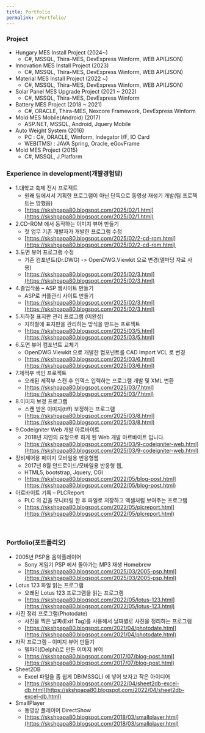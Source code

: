 ```yaml
---
title: Portfolio
permalink: /Portfolio/
---
```


### Project 
- Hungary MES Install Project (2024~)
  - C#, MSSQL, Thira-MES, DevExpress Winform, WEB API(JSON)
- Innovation MES Install Project (2023)
  - C#, MSSQL, Thira-MES, DevExpress Winform, WEB API(JSON)
- Material MES Install Project (2022 ~)
  - C#, MSSQL, Thira-MES, DevExpress Winform, WEB API(JSON)
- Solar Panel MES Upgrade Project (2021 ~ 2022)
  - C#, MSSQL, Thira-MES, DevExpress Winform
- Battery MES Project (2018 ~ 2021)
  - C#, ORACLE, Thira-MES, Nexcore Framework, DevExpress Winform
- Mold MES Mobile(Android) (2017)
  - ASP.NET, MSSQL, Android, Jquery Mobile
- Auto Weight System (2016)
  - PC : C#, ORACLE, Winform, Indegator I/F, IO Card 
  - WEB(TMS) : JAVA Spring, Oracle, eGovFrame
- Mold MES Project (2015)
  - C#, MSSQL, J.Platform


### Experience in development(개발경험담)

* 1.대학교 축제 전시 프로젝트
  - 원래 팀에서서 기획한 프로그램이 아닌 단독으로 동영상 재생기 개발(팀 프로젝트는 망했음)
  - [https://skshpapa80.blogspot.com/2025/02/1.html](https://skshpapa80.blogspot.com/2025/02/1.html)
* 2.CD-ROM 에서 동작하는 이미지 뷰어 만들기
  - 첫 업무 기존 개발자가 개발한 프로그램 수정
  - [https://skshpapa80.blogspot.com/2025/02/2-cd-rom.html](https://skshpapa80.blogspot.com/2025/02/2-cd-rom.html)
* 3.도면 뷰어 프로그램 수정
  - 기존 컴포넌트(Dr.DWG) -> OpenDWG.Viewkit 으로 변경(델마당 자료 사용)
  - [https://skshpapa80.blogspot.com/2025/02/3.html](https://skshpapa80.blogspot.com/2025/02/3.html)
* 4.졸업작품 – ASP 웹사이트 만들기
  - ASP로 커플관리 사이트 만들기
  - [https://skshpapa80.blogspot.com/2025/02/3.html](https://skshpapa80.blogspot.com/2025/02/3.html)
* 5.지하철 표지판 관리 프로그램 (미완성)
  - 지하철에 표지판을 관리하는 방식을 만드는 프로젝트
  - [https://skshpapa80.blogspot.com/2025/03/5.html](https://skshpapa80.blogspot.com/2025/03/5.html)
* 6.도면 뷰어 컴포넌트 교체기
  - OpenDWG.Viewkit 으로 개발한 컴포넌트를 CAD Import VCL 로 변경
  - [https://skshpapa80.blogspot.com/2025/03/6.html](https://skshpapa80.blogspot.com/2025/03/6.html)
* 7.제적부 색인 프로젝트
  - 오래된 제적부 스캔 후 인덱스 입력하는 프로그램 개발 및 XML 변환
  - [https://skshpapa80.blogspot.com/2025/03/7.html](https://skshpapa80.blogspot.com/2025/03/7.html)
* 8.이미지 보정 프로그램
  - 스캔 받은 이미지(tiff) 보정하는 프로그램
  - [https://skshpapa80.blogspot.com/2025/03/8.html](https://skshpapa80.blogspot.com/2025/03/8.html)
* 9.Codeigniter Web 개발 아르바이트
  - 2018년 지인의 요청으로 하게 된 Web 개발 아르바이트 입니다.
  - [https://skshpapa80.blogspot.com/2025/03/9-codeigniter-web.html](https://skshpapa80.blogspot.com/2025/03/9-codeigniter-web.html)
* 장비제어용 페이지 모바일용 반응형웹
  - 2017년 8월  안드로이드/모바일용 반응형 웹,
  - HTML5, bootstrap, Jquery, CGI
  - [https://skshpapa80.blogspot.com/2022/05/blog-post.html](https://skshpapa80.blogspot.com/2022/05/blog-post.html)
* 아르바이트 기록 – PLCReport
  - PLC 의 값을 모니터링 한 후 파일로 저장하고 엑셀처럼 보여주는 프로그램
  - [https://skshpapa80.blogspot.com/2022/05/plcreport.html](https://skshpapa80.blogspot.com/2022/05/plcreport.html)
<br />

### Portfolio(포트폴리오)

* 2005년 PSP용 음악플레이어
  - Sony 게임기 PSP 에서 돌아가는 MP3 재생 Homebrew
  - [https://skshpapa80.blogspot.com/2025/03/2005-psp.html](https://skshpapa80.blogspot.com/2025/03/2005-psp.html)
* Lotus 123 파일 읽는 프로그램
  - 오래된 Lotus 123 프로그램을 읽는 프로그램
  - [https://skshpapa80.blogspot.com/2022/05/lotus-123.html](https://skshpapa80.blogspot.com/2022/05/lotus-123.html)
* 사진 정리 프로그램(Photodate)
  - 사진을 찍은 날짜(Exif Tag)를 사용해서 날짜별로 사진을 정리하는 프로그램
  - [https://skshpapa80.blogspot.com/2021/04/photodate.html](https://skshpapa80.blogspot.com/2021/04/photodate.html)
* 자작 프로그램 – 이미지 뷰어 만들기
  - 델파이(Delphi)로 만든 이미지 뷰어
  - [https://skshpapa80.blogspot.com/2017/07/blog-post.html](https://skshpapa80.blogspot.com/2017/07/blog-post.html)
* Sheet2DB 
  - Excel 파일을 좀 쉽게 DB(MSSQL) 에 넣어 보자고 작은 아이디어
  - [https://skshpapa80.blogspot.com/2022/04/sheet2db-excel-db.html](https://skshpapa80.blogspot.com/2022/04/sheet2db-excel-db.html)
* SmallPlayer
  - 동영상 플레이어 DirectShow
  - [https://skshpapa80.blogspot.com/2018/03/smallplayer.html](https://skshpapa80.blogspot.com/2018/03/smallplayer.html)

